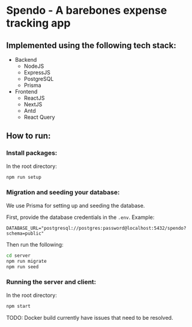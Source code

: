 # Spendo - A barebones expense tracking app

## Implemented using the following tech stack:
* Backend
  * NodeJS
  * ExpressJS
  * PostgreSQL
  * Prisma
* Frontend
  * ReactJS
  * NextJS
  * Antd
  * React Query

## How to run:
### Install packages:
In the root directory:
```sh
npm run setup
```

### Migration and seeding your database:
We use Prisma for setting up and seeding the database.

First, provide the database credentials in the `.env`. Example:
```
DATABASE_URL="postgresql://postgres:password@localhost:5432/spendo?schema=public"
```
Then run the following:
```sh
cd server
npm run migrate
npm run seed
```

### Running the server and client:
In the root directory:
```sh
npm start
```

TODO: Docker build currently have issues that need to be resolved.

<!-- ## Tests
### Frontend:
Run `npm test` in the `client` directory

### Backend:
Run `npm test` in the `server` directory -->